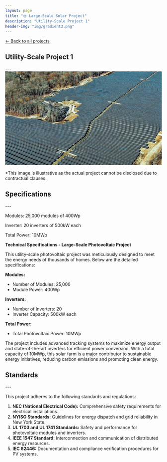 ```yaml
---
layout: page
title: "🌞 Large-Scale Solar Project"
description: "Utility-Scale Project 1"
header-img: "img/gradient3.png"
---
```


[← Back to all projects](https://laisdallemulle.github.io/projects/)

<h2>Utility-Scale Project 1</h2>
---
<div class="container">
    <div class="row">
      <div class="col-md-8">
        <img src="https://raw.githubusercontent.com/laisdallemulle/laisdallemulle.github.io/main/img/CS-Energy-1024x610.jpg" 
             alt="Illustrative Image of a Solar Project" 
             class="img-fluid">
        <p class="text-muted text-center mt-2">*This image is illustrative as the actual project cannot be disclosed due to contractual clauses.</p>
      </div>
    </div>
</div>

<h2>Specifications</h2>
---

Modules: 25,000 modules of 400Wp

Inverter: 20 inverters of 500kW each

Total Power: 10MWp

**Technical Specifications - Large-Scale Photovoltaic Project**

This utility-scale photovoltaic project was meticulously designed to meet the energy needs of thousands of homes. Below are the detailed specifications:

**Modules:**
- Number of Modules: 25,000
- Module Power: 400Wp

**Inverters:**
- Number of Inverters: 20
- Inverter Capacity: 500kW each

**Total Power:**
- Total Photovoltaic Power: 10MWp

The project includes advanced tracking systems to maximize energy output and state-of-the-art inverters for efficient power conversion. With a total capacity of 10MWp, this solar farm is a major contributor to sustainable energy initiatives, reducing carbon emissions and promoting clean energy.

<h2>Standards</h2>
---

This project adheres to the following standards and regulations:
1. **NEC (National Electrical Code):** Comprehensive safety requirements for electrical installations.
2. **NYISO Standards:** Guidelines for energy dispatch and grid reliability in New York State.
3. **UL 1703 and UL 1741 Standards:** Safety and performance for photovoltaic modules and inverters.
4. **IEEE 1547 Standard:** Interconnection and communication of distributed energy resources.
5. **IEC 62446:** Documentation and compliance verification procedures for PV systems.

